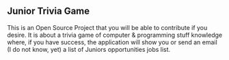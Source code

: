 ## Junior Trivia Game

This is an Open Source Project that you will be able to contribute if you desire. 
It is about a trivia game of computer & programming stuff knowledge where, if you have success, the application will show you or send an email (I do not know, yet) a list of Juniors opportunities jobs list.
